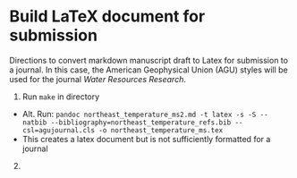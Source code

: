 # Build LaTeX document for submission

Directions to convert markdown manuscript draft to Latex for submission to a journal. In this case, the American Geophysical Union (AGU) styles will be used for the journal *Water Resources Research*.

1. Run `make` in directory

  * Alt. Run: `pandoc northeast_temperature_ms2.md -t latex -s -S --natbib --bibliography=northeast_temperature_refs.bib --csl=agujournal.cls -o northeast_temperature_ms.tex`
  * This creates a latex document but is not sufficiently formatted for a journal

2. 